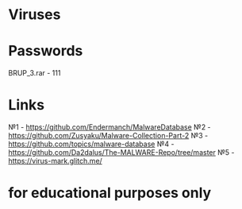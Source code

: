 # Viruses

# Passwords
BRUP_3.rar - 111

# Links
№1 - https://github.com/Endermanch/MalwareDatabase
№2 - https://github.com/Zusyaku/Malware-Collection-Part-2
№3 - https://github.com/topics/malware-database
№4 - https://github.com/Da2dalus/The-MALWARE-Repo/tree/master
№5 - https://virus-mark.glitch.me/

# for educational purposes only
